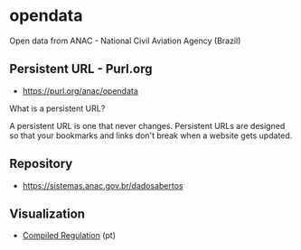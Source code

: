 # opendata

Open data from ANAC - National Civil Aviation Agency (Brazil)

##  Persistent URL - Purl.org

* https://purl.org/anac/opendata

What is a persistent URL?

A persistent URL is one that never changes. Persistent URLs are designed so that your bookmarks and links don't break when a website gets updated.

## Repository

* https://sistemas.anac.gov.br/dadosabertos

## Visualization

* [Compiled Regulation](https://flatgithub.com/anacgovbr/opendata?filename=regulamentos-anac-tags.csv) (pt)
